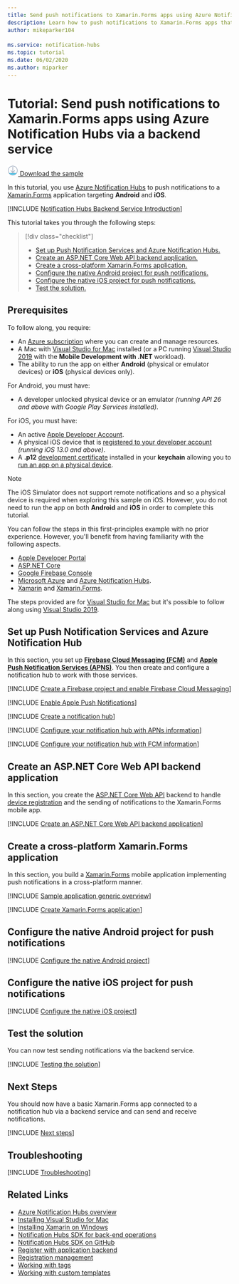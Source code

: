 ```yaml
---
title: Send push notifications to Xamarin.Forms apps using Azure Notification Hubs via a backend service | Microsoft Docs
description: Learn how to push notifications to Xamarin.Forms apps that use Azure Notification Hubs via a backend service. 
author: mikeparker104

ms.service: notification-hubs
ms.topic: tutorial
ms.date: 06/02/2020
ms.author: miparker
---
```


# Tutorial: Send push notifications to Xamarin.Forms apps using Azure Notification Hubs via a backend service  

[![Download Sample](./media/notification-hubs-backend-service-xamarin-forms/download.png) Download the sample](https://github.com/xamcat/mobcat-samples/tree/master/notification_hub_backend_service)  

In this tutorial, you use [Azure Notification Hubs](https://docs.microsoft.com/azure/notification-hubs/notification-hubs-push-notification-overview) to push notifications to a [Xamarin.Forms](https://dotnet.microsoft.com/apps/xamarin/xamarin-forms) application targeting **Android** and **iOS**.  

[!INCLUDE [Notification Hubs Backend Service Introduction](../../includes/notification-hubs-backend-service-introduction.md)]

This tutorial takes you through the following steps:

> [!div class="checklist"]
>
> * [Set up Push Notification Services and Azure Notification Hubs.](#set-up-push-notification-services-and-azure-notification-hub)
> * [Create an ASP.NET Core Web API backend application.](#create-an-aspnet-core-web-api-backend-application)
> * [Create a cross-platform Xamarin.Forms application.](#create-a-cross-platform-xamarinforms-application)
> * [Configure the native Android project for push notifications.](#configure-the-native-android-project-for-push-notifications)
> * [Configure the native iOS project for push notifications.](#configure-the-native-ios-project-for-push-notifications)
> * [Test the solution.](#test-the-solution)

## Prerequisites

To follow along, you require:

* An [Azure subscription](https://portal.azure.com) where you can create and manage resources.
* A Mac with [Visual Studio for Mac](https://visualstudio.microsoft.com/vs/mac/) installed (or a PC running [Visual Studio 2019](https://visualstudio.microsoft.com/vs) with the **Mobile Development with .NET** workload).
* The ability to run the app on either **Android** (physical or emulator devices) or **iOS** (physical devices only).

For Android, you must have:

* A developer unlocked physical device or an emulator *(running API 26 and above with Google Play Services installed)*.

For iOS, you must have:

* An active [Apple Developer Account](https://developer.apple.com).
* A physical iOS device that is [registered to your developer account](https://help.apple.com/developer-account/#/dev40df0d9fa) *(running iOS 13.0 and above)*.
* A **.p12** [development certificate](https://help.apple.com/developer-account/#/dev04fd06d56) installed in your **keychain** allowing you to [run an app on a physical device](https://help.apple.com/xcode/mac/current/#/dev5a825a1ca).

> [!NOTE]
> The iOS Simulator does not support remote notifications and so a physical device is required when exploring this sample on iOS. However, you do not need to run the app on both **Android** and **iOS** in order to complete this tutorial.

You can follow the steps in this first-principles example with no prior experience. However, you'll benefit from having familiarity with the following aspects.

* [Apple Developer Portal](https://developer.apple.com)
* [ASP.NET Core](https://docs.microsoft.com/aspnet/core/introduction-to-aspnet-core?view=aspnetcore-3.1)
* [Google Firebase Console](https://console.firebase.google.com/u/0/)
* [Microsoft Azure](https://portal.azure.com) and [Azure Notification Hubs](notification-hubs-ios-apple-push-notification-apns-get-started.md).
* [Xamarin](https://dotnet.microsoft.com/apps/xamarin) and [Xamarin.Forms](https://dotnet.microsoft.com/apps/xamarin/xamarin-forms).

The steps provided are for [Visual Studio for Mac](https://visualstudio.microsoft.com/vs/mac/) but it's possible to follow along using [Visual Studio 2019](https://visualstudio.microsoft.com/vs).

## Set up Push Notification Services and Azure Notification Hub

In this section, you set up **[Firebase Cloud Messaging (FCM)](https://firebase.google.com/docs/cloud-messaging)** and **[Apple Push Notification Services (APNS)](https://developer.apple.com/library/archive/documentation/NetworkingInternet/Conceptual/RemoteNotificationsPG/APNSOverview.html)**. You then create and configure a notification hub to work with those services.

[!INCLUDE [Create a Firebase project and enable Firebase Cloud Messaging](../../includes/notification-hubs-common-enable-firebase-cloud-messaging.md)]

[!INCLUDE [Enable Apple Push Notifications](../../includes/notification-hubs-common-enable-apple-push-notifications.md)]

[!INCLUDE [Create a notification hub](../../includes/notification-hubs-common-create-a-notification-hub.md)]

[!INCLUDE [Configure your notification hub with APNs information](../../includes/notification-hubs-common-configure-with-apns-information.md)]

[!INCLUDE [Configure your notification hub with FCM information](../../includes/notification-hubs-common-configure-with-fcm-information.md)]

## Create an ASP.NET Core Web API backend application

In this section, you create the [ASP.NET Core Web API](https://dotnet.microsoft.com/apps/aspnet/apis) backend to handle [device registration](https://docs.microsoft.com/azure/notification-hubs/notification-hubs-push-notification-registration-management#what-is-device-registration) and the sending of notifications to the Xamarin.Forms mobile app.

[!INCLUDE [Create an ASP.NET Core Web API backend application](../../includes/notification-hubs-backend-service-web-api.md)]

## Create a cross-platform Xamarin.Forms application

In this section, you build a [Xamarin.Forms](https://dotnet.microsoft.com/apps/xamarin/xamarin-forms) mobile application implementing push notifications in a cross-platform manner.

[!INCLUDE [Sample application generic overview](../../includes/notification-hubs-backend-service-sample-app-overview.md)]

[!INCLUDE [Create Xamarin.Forms application](../../includes/notification-hubs-backend-service-sample-app-xamarin-forms.md)]

## Configure the native Android project for push notifications

[!INCLUDE [Configure the native Android project](../../includes/notification-hubs-backend-service-configure-xamarin-android.md)]

## Configure the native iOS project for push notifications

[!INCLUDE [Configure the native iOS project](../../includes/notification-hubs-backend-service-configure-xamarin-ios.md)]

## Test the solution

You can now test sending notifications via the backend service.

[!INCLUDE [Testing the solution](../../includes/notification-hubs-backend-service-testing.md)]

## Next Steps

You should now have a basic Xamarin.Forms app connected to a notification hub via a backend service and can send and receive notifications.

[!INCLUDE [Next steps](../../includes/notification-hubs-backend-service-next-steps.md)]

## Troubleshooting

[!INCLUDE [Troubleshooting](../../includes/notification-hubs-backend-service-troubleshooting.md)]

## Related Links

* [Azure Notification Hubs overview](notification-hubs-push-notification-overview.md)
* [Installing Visual Studio for Mac](https://docs.microsoft.com/visualstudio/mac/installation?view=vsmac-2019)
* [Installing Xamarin on Windows](https://docs.microsoft.com/xamarin/get-started/installation/windows)
* [Notification Hubs SDK for back-end operations](https://www.nuget.org/packages/Microsoft.Azure.NotificationHubs/)
* [Notification Hubs SDK on GitHub](https://github.com/Azure/azure-notificationhubs)
* [Register with application backend](notification-hubs-ios-aspnet-register-user-from-backend-to-push-notification.md)
* [Registration management](notification-hubs-push-notification-registration-management.md)
* [Working with tags](notification-hubs-tags-segment-push-message.md)
* [Working with custom templates](notification-hubs-templates-cross-platform-push-messages.md)
